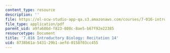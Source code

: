 ```yaml
---
content_type: resource
description: ''
file: https://ol-ocw-studio-app-qa.s3.amazonaws.com/courses/7-016-introductory-biology-fall-2018/8738b61a543129b1aefd0158f03cc455_MIT7_016F18rec14.pdf
file_type: application/pdf
parent_uid: a9fa686d-f823-808c-8ae5-b67f92e22385
resourcetype: Document
title: '7.016 Introductory Biology: Recitation 14'
uid: 8738b61a-5431-29b1-aefd-0158f03cc455
---
```

